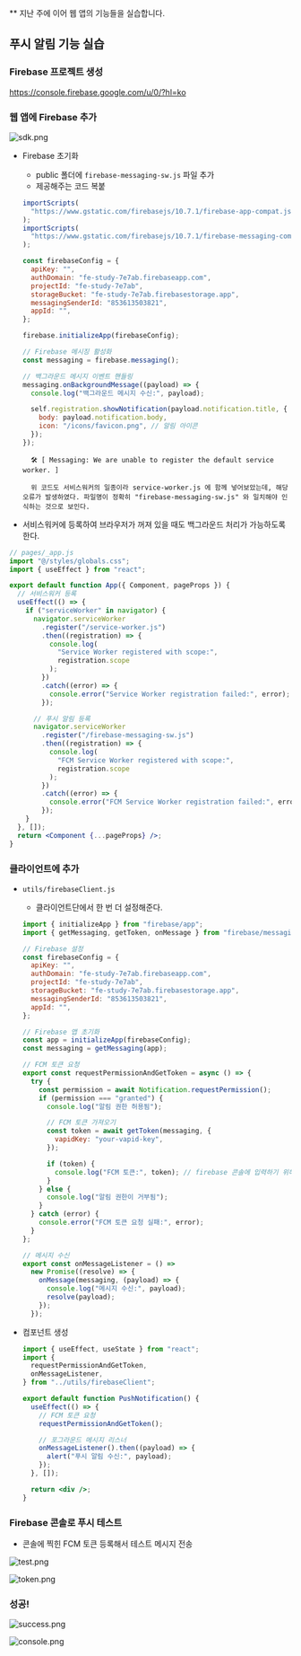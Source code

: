 \*\* 지난 주에 이어 웹 앱의 기능들을 실습합니다.

## 푸시 알림 기능 실습

### Firebase 프로젝트 생성

https://console.firebase.google.com/u/0/?hl=ko

### 웹 앱에 Firebase 추가

![sdk.png]()

- Firebase 초기화

  - public 폴더에 `firebase-messaging-sw.js` 파일 추가
  - 제공해주는 코드 복붙

  ```jsx
  importScripts(
    "https://www.gstatic.com/firebasejs/10.7.1/firebase-app-compat.js"
  );
  importScripts(
    "https://www.gstatic.com/firebasejs/10.7.1/firebase-messaging-compat.js"
  );

  const firebaseConfig = {
    apiKey: "",
    authDomain: "fe-study-7e7ab.firebaseapp.com",
    projectId: "fe-study-7e7ab",
    storageBucket: "fe-study-7e7ab.firebasestorage.app",
    messagingSenderId: "853613503821",
    appId: "",
  };

  firebase.initializeApp(firebaseConfig);

  // Firebase 메시징 활성화
  const messaging = firebase.messaging();

  // 백그라운드 메시지 이벤트 핸들링
  messaging.onBackgroundMessage((payload) => {
    console.log("백그라운드 메시지 수신:", payload);

    self.registration.showNotification(payload.notification.title, {
      body: payload.notification.body,
      icon: "/icons/favicon.png", // 알림 아이콘
    });
  });
  ```

    <aside>

        🛠 [ Messaging: We are unable to register the default service worker. ]

        위 코드도 서비스워커의 일종이라 service-worker.js 에 함께 넣어보았는데, 해당 오류가 발생하였다. 파일명이 정확히 "firebase-messaging-sw.js" 와 일치해야 인식하는 것으로 보인다.

    </aside>

- 서비스워커에 등록하여 브라우저가 꺼져 있을 때도 백그라운드 처리가 가능하도록 한다.

```jsx
// pages/_app.js
import "@/styles/globals.css";
import { useEffect } from "react";

export default function App({ Component, pageProps }) {
  // 서비스워커 등록
  useEffect(() => {
    if ("serviceWorker" in navigator) {
      navigator.serviceWorker
        .register("/service-worker.js")
        .then((registration) => {
          console.log(
            "Service Worker registered with scope:",
            registration.scope
          );
        })
        .catch((error) => {
          console.error("Service Worker registration failed:", error);
        });

      // 푸시 알림 등록
      navigator.serviceWorker
        .register("/firebase-messaging-sw.js")
        .then((registration) => {
          console.log(
            "FCM Service Worker registered with scope:",
            registration.scope
          );
        })
        .catch((error) => {
          console.error("FCM Service Worker registration failed:", error);
        });
    }
  }, []);
  return <Component {...pageProps} />;
}
```

### 클라이언트에 추가

- `utils/firebaseClient.js`

  - 클라이언트단에서 한 번 더 설정해준다.

  ```jsx
  import { initializeApp } from "firebase/app";
  import { getMessaging, getToken, onMessage } from "firebase/messaging";

  // Firebase 설정
  const firebaseConfig = {
    apiKey: "",
    authDomain: "fe-study-7e7ab.firebaseapp.com",
    projectId: "fe-study-7e7ab",
    storageBucket: "fe-study-7e7ab.firebasestorage.app",
    messagingSenderId: "853613503821",
    appId: "",
  };

  // Firebase 앱 초기화
  const app = initializeApp(firebaseConfig);
  const messaging = getMessaging(app);

  // FCM 토큰 요청
  export const requestPermissionAndGetToken = async () => {
    try {
      const permission = await Notification.requestPermission();
      if (permission === "granted") {
        console.log("알림 권한 허용됨");

        // FCM 토큰 가져오기
        const token = await getToken(messaging, {
          vapidKey: "your-vapid-key",
        });

        if (token) {
          console.log("FCM 토큰:", token); // firebase 콘솔에 입력하기 위해
        }
      } else {
        console.log("알림 권한이 거부됨");
      }
    } catch (error) {
      console.error("FCM 토큰 요청 실패:", error);
    }
  };

  // 메시지 수신
  export const onMessageListener = () =>
    new Promise((resolve) => {
      onMessage(messaging, (payload) => {
        console.log("메시지 수신:", payload);
        resolve(payload);
      });
    });
  ```

- 컴포넌트 생성

  ```jsx
  import { useEffect, useState } from "react";
  import {
    requestPermissionAndGetToken,
    onMessageListener,
  } from "../utils/firebaseClient";

  export default function PushNotification() {
    useEffect(() => {
      // FCM 토큰 요청
      requestPermissionAndGetToken();

      // 포그라운드 메시지 리스너
      onMessageListener().then((payload) => {
        alert("푸시 알림 수신:", payload);
      });
    }, []);

    return <div />;
  }
  ```

### Firebase 콘솔로 푸시 테스트

- 콘솔에 찍힌 FCM 토큰 등록해서 테스트 메시지 전송

![test.png]()

![token.png]()

### 성공!

![success.png]()

![console.png]()
